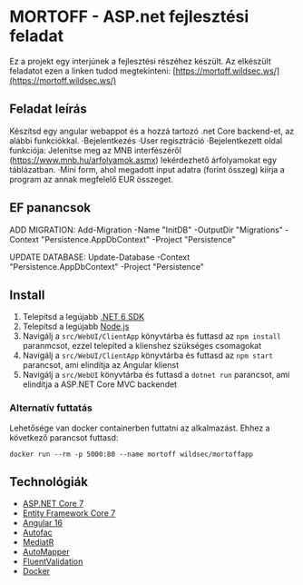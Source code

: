 ﻿# MORTOFF - ASP.net fejlesztési feladat 

Ez a projekt egy interjúnek a fejlesztési részéhez készült. Az elkészült feladatot ezen a linken tudod megtekinteni: [https://mortoff.wildsec.ws/](https://mortoff.wildsec.ws/)

## Feladat leírás

Készítsd egy angular webappot és a hozzá tartozó .net Core backend-et, az alábbi funkciókkal. 
·Bejelentkezés
·User regisztráció
·Bejelentkezett oldal funkciója: Jelenítse meg az MNB interfészéről (https://www.mnb.hu/arfolyamok.asmx) lekérdezhető árfolyamokat egy táblázatban.
·Mini form, ahol megadott input adatra (forint összeg) kiírja a program az annak megfelelő EUR összeget.

## EF panancsok

ADD MIGRATION:
Add-Migration -Name "InitDB" -OutputDir "Migrations" -Context "Persistence.AppDbContext" -Project "Persistence"

UPDATE DATABASE:
Update-Database -Context "Persistence.AppDbContext" -Project "Persistence"

## Install

1. Telepítsd a legújabb [.NET 6 SDK](https://dotnet.microsoft.com/download/dotnet/6.0)
2. Telepítsd a legújabb [Node.js](https://nodejs.org/en/)
3. Navigálj a `src/WebUI/ClientApp` könyvtárba és futtasd az `npm install` paranmcsot, ezzel telepíted a klienshez szükséges csomagokat
4. Navigálj a `src/WebUI/ClientApp` könyvtárba és futtasd az `npm start` parancsot, ami elindítja az Angular klienst
5. Navigálj a `src/WebUI` könyvtárba és futtasd a `dotnet run` parancsot, ami elindítja a ASP.NET Core MVC backendet

### Alternatív futtatás

Lehetősége van docker containerben futtatni az alkalmazást. Ehhez a következő parancsot futtasd:

`docker run --rm -p 5000:80 --name mortoff wildsec/mortoffapp`

## Technológiák

* [ASP.NET Core 7](https://docs.microsoft.com/en-us/aspnet/core/introduction-to-aspnet-core?view=aspnetcore-7.0)
* [Entity Framework Core 7](https://docs.microsoft.com/en-us/ef/core/)
* [Angular 16](https://angular.io/)
* [Autofac](https://autofac.org/)
* [MediatR](https://github.com/jbogard/MediatR)
* [AutoMapper](https://automapper.org/)
* [FluentValidation](https://fluentvalidation.net/)
* [Docker](https://www.docker.com/)
